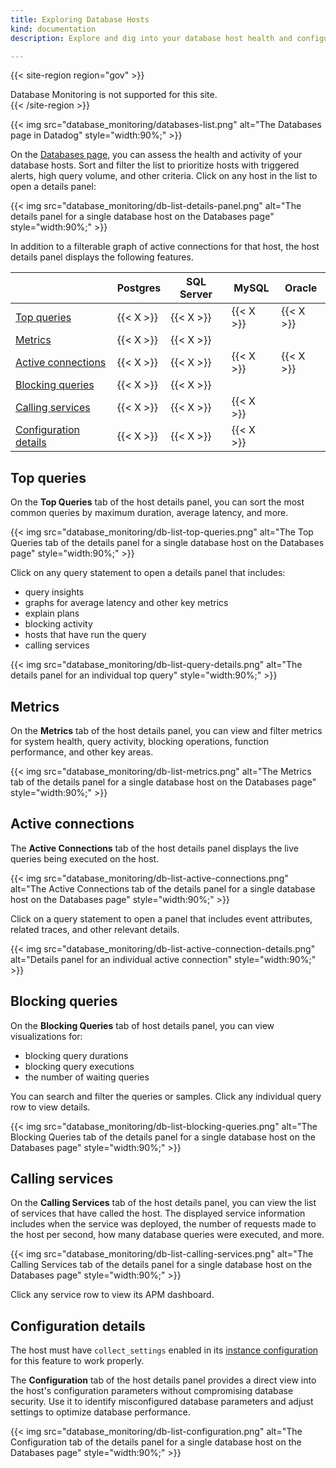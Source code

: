 ```yaml
---
title: Exploring Database Hosts
kind: documentation
description: Explore and dig into your database host health and configuration

---
```


{{< site-region region="gov" >}}
<div class="alert alert-warning">Database Monitoring is not supported for this site.</div>
{{< /site-region >}}

{{< img src="database_monitoring/databases-list.png" alt="The Databases page in Datadog" style="width:90%;" >}}

On the [Databases page][1], you can assess the health and activity of your database hosts. Sort and filter the list to prioritize hosts with triggered alerts, high query volume, and other criteria. Click on any host in the list to open a details panel:

{{< img src="database_monitoring/db-list-details-panel.png" alt="The details panel for a single database host on the Databases page" style="width:90%;" >}}

In addition to a filterable graph of active connections for that host, the host details panel displays the following features.

|                                                 | Postgres  | SQL Server | MySQL     | Oracle    |
|-------------------------------------------------|-----------|------------|-----------|-----------|
| [Top queries](#top-queries)                     | {{< X >}} | {{< X >}}  | {{< X >}} | {{< X >}} |
| [Metrics](#metrics)                             | {{< X >}} | {{< X >}}  |           |           |
| [Active connections](#active-connections)       | {{< X >}} | {{< X >}}  | {{< X >}} | {{< X >}} |
| [Blocking queries](#blocking-queries)           | {{< X >}} | {{< X >}}  |           |           |
| [Calling services](#calling-services)           | {{< X >}} | {{< X >}}  | {{< X >}} |           |
| [Configuration details](#configuration-details) | {{< X >}} | {{< X >}}  | {{< X >}} |           |

## Top queries

On the **Top Queries** tab of the host details panel, you can sort the most common queries by maximum duration, average latency, and more.

{{< img src="database_monitoring/db-list-top-queries.png" alt="The Top Queries tab of the details panel for a single database host on the Databases page" style="width:90%;" >}}

Click on any query statement to open a details panel that includes:
- query insights
- graphs for average latency and other key metrics
- explain plans
- blocking activity
- hosts that have run the query
- calling services

{{< img src="database_monitoring/db-list-query-details.png" alt="The details panel for an individual top query" style="width:90%;" >}}

## Metrics

On the **Metrics** tab of the host details panel, you can view and filter metrics for system health, query activity, blocking operations, function performance, and other key areas.

{{< img src="database_monitoring/db-list-metrics.png" alt="The Metrics tab of the details panel for a single database host on the Databases page" style="width:90%;" >}}

## Active connections

The **Active Connections** tab of the host details panel displays the live queries being executed on the host.

{{< img src="database_monitoring/db-list-active-connections.png" alt="The Active Connections tab of the details panel for a single database host on the Databases page" style="width:90%;" >}}

Click on a query statement to open a panel that includes event attributes, related traces, and other relevant details.

{{< img src="database_monitoring/db-list-active-connection-details.png" alt="Details panel for an individual active connection" style="width:90%;" >}}

## Blocking queries

On the **Blocking Queries** tab of host details panel, you can view visualizations for:

- blocking query durations
- blocking query executions
- the number of waiting queries

You can search and filter the queries or samples. Click any individual query row to view details.

{{< img src="database_monitoring/db-list-blocking-queries.png" alt="The Blocking Queries tab of the details panel for a single database host on the Databases page" style="width:90%;" >}}

## Calling services

On the **Calling Services** tab of the host details panel, you can view the list of services that have called the host. The displayed service information includes when the service was deployed, the number of requests made to the host per second, how many database queries were executed, and more.

{{< img src="database_monitoring/db-list-calling-services.png" alt="The Calling Services tab of the details panel for a single database host on the Databases page" style="width:90%;" >}}

Click any service row to view its APM dashboard.

## Configuration details

<div class="alert alert-info">The host must have <code>collect_settings</code> enabled in its <a href="https://github.com/DataDog/integrations-core/blob/master/postgres/datadog_checks/postgres/data/conf.yaml.example#L397">instance configuration</a> for this feature to work properly.</div>

The **Configuration** tab of the host details panel provides a direct view into the host's configuration parameters without compromising database security. Use it to identify misconfigured database parameters and adjust settings to optimize database performance.

{{< img src="database_monitoring/db-list-configuration.png" alt="The Configuration tab of the details panel for a single database host on the Databases page" style="width:90%;" >}}

[1]: https://app.datadoghq.com/databases